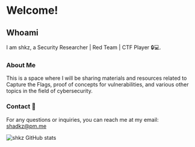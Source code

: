# Welcome!

## Whoami
I am shkz, a Security Researcher | Red Team | CTF Player 🔒💻. 

### About Me
This is a space where I will be sharing materials and resources related to Capture the Flags, proof of concepts for vulnerabilities, and various other topics in the field of cybersecurity.

### Contact 📧
For any questions or inquiries, you can reach me at my email: shadkz@pm.me


![shkz GitHub stats](https://github-readme-stats.vercel.app/api?username=shkz-x&theme=radical&show_icons=true)
